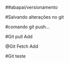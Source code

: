 ##abapai/versionamento


#Salvando alterações no git

#comando git push...

#Git pull Add

@Git Fetch Add  

#Git teste 
